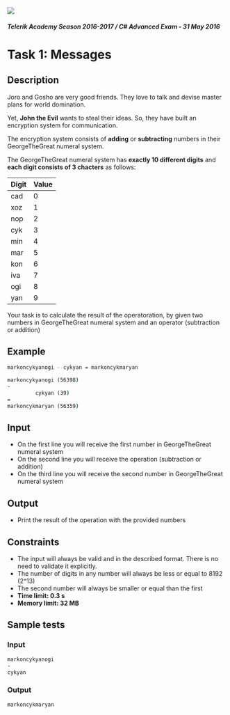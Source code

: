<img src="https://raw.githubusercontent.com/TelerikAcademy/Common/master/logos/telerik-header-logo.png" />

#### _Telerik Academy Season 2016-2017 / C# Advanced Exam - 31 May 2016_

# Task 1: Messages

## Description

Joro and Gosho are very good friends. They love to talk and devise master plans for world domination.

Yet, **John the Evil** wants to steal their ideas. So, they have built an encryption system for communication.

The encryption system consists of **adding** or **subtracting** numbers in their GeorgeTheGreat numeral system.

The GeorgeTheGreat numeral system has **exactly 10 different digits** and **each digit consists of 3 chacters** as follows:

| Digit | Value |
| ----- | ----- |
| cad   | 0     |
| xoz   | 1     |
| nop   | 2     |
| cyk   | 3     |
| min   | 4     |
| mar   | 5     |
| kon   | 6     |
| iva   | 7     |
| ogi   | 8     |
| yan   | 9     |

Your task is to calculate the result of the operatoration, by given two numbers in GeorgeTheGreat numeral system and an operator (subtraction or addition)

## Example


```bash
markoncykyanogi - cykyan = markoncykmaryan
```

```cmd
markoncykyanogi (56398)
-
         cykyan (39)
=
markoncykmaryan (56359)

```

## Input
- On the first line you will receive the first number in GeorgeTheGreat numeral system
- On the second line you will receive the operation (subtraction or addition)
- On the third line you will receive the second number in GeorgeTheGreat numeral system

## Output
-   Print the result of the operation with the provided numbers

## Constraints

- The input will always be valid and in the described format. There is no need to validate it explicitly.
- The number of digits in any number will always be less or equal to 8192 (2^13)
- The second number will always be smaller or equal than the first
- **Time limit: 0.3 s**
- **Memory limit: 32 MB**

## Sample tests

### Input

```bash
markoncykyanogi
-
cykyan
```

### Output

```bash
markoncykmaryan
```
